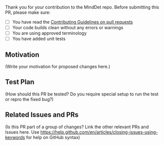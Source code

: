 Thank you for your contribution to the MindDet repo.
Before submitting this PR, please make sure:

- [ ] You have read the [Contributing Guidelines on pull requests](https://github.com/mindspore-lab/mindcv/blob/main/CONTRIBUTING.md)
- [ ] Your code builds clean without any errors or warnings
- [ ] You are using approved terminology
- [ ] You have added unit tests

## Motivation

(Write your motivation for proposed changes here.)

## Test Plan

(How should this PR be tested? Do you require special setup to run the test or repro the fixed bug?)

## Related Issues and PRs

(Is this PR part of a group of changes? Link the other relevant PRs and Issues here. Use https://help.github.com/en/articles/closing-issues-using-keywords for help on GitHub syntax)
